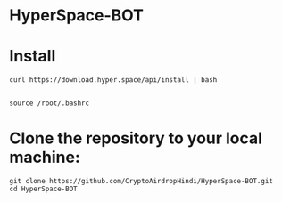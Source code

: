 # HyperSpace-BOT

# Install
```
curl https://download.hyper.space/api/install | bash


source /root/.bashrc
```

# Clone the repository to your local machine:
```
git clone https://github.com/CryptoAirdropHindi/HyperSpace-BOT.git
cd HyperSpace-BOT
```

